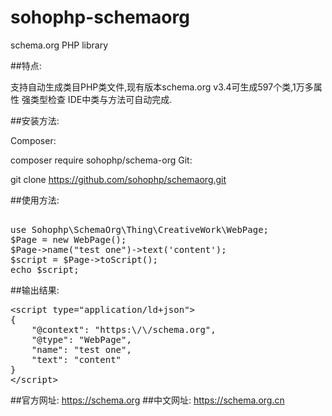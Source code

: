 # sohophp-schemaorg
schema.org PHP library

##特点:

支持自动生成类目PHP类文件,现有版本schema.org v3.4可生成597个类,1万多属性
强类型检查
IDE中类与方法可自动完成.

##安装方法:

Composer:

composer require sohophp/schema-org
Git:

git clone https://github.com/sohophp/schemaorg.git

##使用方法:

<pre> 
use Sohophp\SchemaOrg\Thing\CreativeWork\WebPage;
$Page = new WebPage();
$Page->name("test one")->text('content');
$script = $Page->toScript();
echo $script;
</pre>

##输出结果:

<pre>
&lt;script type=&quot;application/ld+json&quot;&gt;
{
    &quot;@context&quot;: &quot;https:\/\/schema.org&quot;,
    &quot;@type&quot;: &quot;WebPage&quot;,
    &quot;name&quot;: &quot;test one&quot;,
    &quot;text&quot;: &quot;content&quot;
}
&lt;/script&gt;</pre>

##官方网址:
https://schema.org
##中文网址:
https://schema.org.cn
